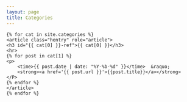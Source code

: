 ```yaml
---
layout: page
title: Categories
---
```


<div id="blog-marks" class="categories">

	{% for cat in site.categories %}
	<article class="hentry" role="article">
	<h3 id="{{ cat[0] }}-ref">{{ cat[0] }}</h3>
	<hr>
	{% for post in cat[1] %}
	<p>
		<time>{{ post.date | date: "%Y-%b-%d" }}</time>  &raquo;   
		<strong><a href='{{ post.url }}'>{{post.title}}</a></strong>
	</P>
	{% endfor %}
    </article>
    {% endfor %}
</div>
